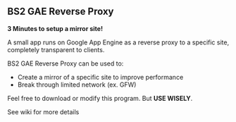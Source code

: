 ## BS2 GAE Reverse Proxy ##

**3 Minutes to setup a mirror site!**

A small app runs on Google App Engine as a reverse proxy to a specific site, completely transparent to clients.

BS2 GAE Reverse Proxy can be used to:
  * Create a mirror of a specific site to improve performance
  * Break through limited network (ex. GFW)

Feel free to download or modify this program. But **USE WISELY**.

See wiki for more details